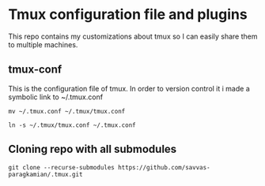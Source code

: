 # Tmux configuration file and plugins

This repo contains my customizations about tmux so I can easily share them to multiple machines.

## tmux-conf
This is the configuration file of tmux. In order to version control it i made a symbolic link to ~/.tmux.conf

```
mv ~/.tmux.conf ~/.tmux/tmux.conf

ln -s ~/.tmux/tmux.conf ~/.tmux.conf
```

## Cloning repo with all submodules

```
git clone --recurse-submodules https://github.com/savvas-paragkamian/.tmux.git
```
